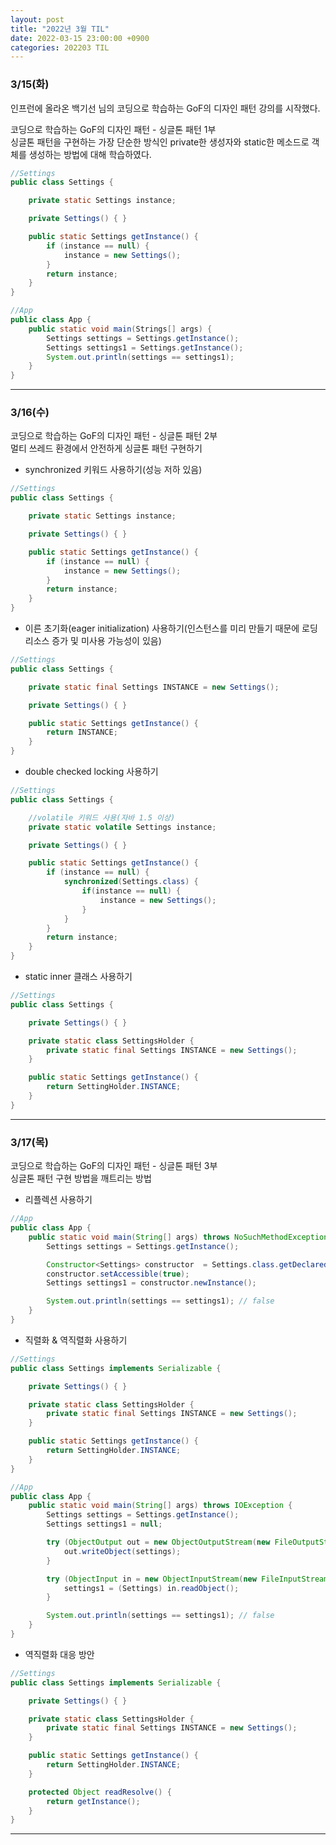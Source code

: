 ```yaml
---
layout: post
title: "2022년 3월 TIL"
date: 2022-03-15 23:00:00 +0900
categories: 202203 TIL
---
```


### 3/15(화)

인프런에 올라온 백기선 님의 코딩으로 학습하는 GoF의 디자인 패턴 강의를 시작했다.

코딩으로 학습하는 GoF의 디자인 패턴 - 싱글톤 패턴 1부<br/>
싱글톤 패턴을 구현하는 가장 단순한 방식인 private한 생성자와 static한 메소드로 객체를 생성하는 방법에 대해 학습하였다.

```java
//Settings
public class Settings {

    private static Settings instance;

    private Settings() { }

    public static Settings getInstance() {
        if (instance == null) {
            instance = new Settings();
        }
        return instance;
    }
}
```

```java
//App
public class App {
    public static void main(Strings[] args) {
        Settings settings = Settings.getInstance();
        Settings settings1 = Settings.getInstance();
        System.out.println(settings == settings1);
    }
}
```

---

### 3/16(수)

코딩으로 학습하는 GoF의 디자인 패턴 - 싱글톤 패턴 2부<br/>
멀티 쓰레드 환경에서 안전하게 싱글톤 패턴 구현하기

-   synchronized 키워드 사용하기(성능 저하 있음)

```java
//Settings
public class Settings {

    private static Settings instance;

    private Settings() { }

    public static Settings getInstance() {
        if (instance == null) {
            instance = new Settings();
        }
        return instance;
    }
}
```

-   이른 초기화(eager initialization) 사용하기(인스턴스를 미리 만들기 때문에 로딩 리소스 증가 및 미사용 가능성이 있음)

```java
//Settings
public class Settings {

    private static final Settings INSTANCE = new Settings();

    private Settings() { }

    public static Settings getInstance() {
        return INSTANCE;
    }
}
```

-   double checked locking 사용하기

```java
//Settings
public class Settings {

    //volatile 키워드 사용(자바 1.5 이상)
    private static volatile Settings instance;

    private Settings() { }

    public static Settings getInstance() {
        if (instance == null) {
            synchronized(Settings.class) {
                if(instance == null) {
                    instance = new Settings();
                }
            }
        }
        return instance;
    }
}
```

-   static inner 클래스 사용하기

```java
//Settings
public class Settings {

    private Settings() { }

    private static class SettingsHolder {
        private static final Settings INSTANCE = new Settings();
    }

    public static Settings getInstance() {
        return SettingHolder.INSTANCE;
    }
}
```

---

### 3/17(목)

코딩으로 학습하는 GoF의 디자인 패턴 - 싱글톤 패턴 3부<br/>
싱글톤 패턴 구현 방법을 깨트리는 방법

-   리플렉션 사용하기

```java
//App
public class App {
    public static void main(String[] args) throws NoSuchMethodException, InvocationTargetException, InstantiationException, IllegalAccessException {
        Settings settings = Settings.getInstance();

        Constructor<Settings> constructor  = Settings.class.getDeclaredConstructor();
        constructor.setAccessible(true);
        Settings settings1 = constructor.newInstance();

        System.out.println(settings == settings1); // false
    }
}
```

-   직렬화 & 역직렬화 사용하기

```java
//Settings
public class Settings implements Serializable {

    private Settings() { }

    private static class SettingsHolder {
        private static final Settings INSTANCE = new Settings();
    }

    public static Settings getInstance() {
        return SettingHolder.INSTANCE;
    }
}
```

```java
//App
public class App {
    public static void main(String[] args) throws IOException {
        Settings settings = Settings.getInstance();
        Settings settings1 = null;

        try (ObjectOutput out = new ObjectOutputStream(new FileOutputStream("settings.obj"))) {
            out.writeObject(settings);
        }

        try (ObjectInput in = new ObjectInputStream(new FileInputStream("settings.obj"))) {
            settings1 = (Settings) in.readObject();
        }

        System.out.println(settings == settings1); // false
    }
}
```

-   역직렬화 대응 방안

```java
//Settings
public class Settings implements Serializable {

    private Settings() { }

    private static class SettingsHolder {
        private static final Settings INSTANCE = new Settings();
    }

    public static Settings getInstance() {
        return SettingHolder.INSTANCE;
    }

    protected Object readResolve() {
        return getInstance();
    }
}
```

---
